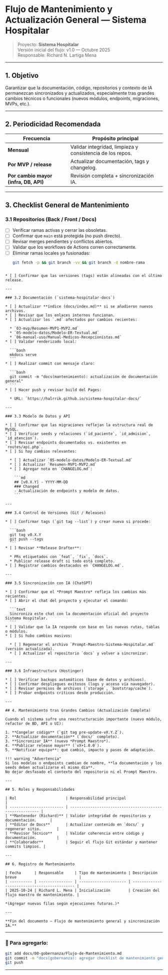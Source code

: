 # Flujo de Mantenimiento y Actualización General — Sistema Hospitalar

> Proyecto: **Sistema Hospitalar**  
> Versión inicial del flujo: v1.0 — Octubre 2025  
> Responsable: Richard N. Lartiga Mena

---

## 1. Objetivo

Garantizar que la documentación, código, repositorios y contexto de IA permanezcan sincronizados y actualizados, especialmente tras grandes cambios técnicos o funcionales (nuevos módulos, endpoints, migraciones, MVPs, etc.).

---

## 2. Periodicidad Recomendada

| Frecuencia | Propósito principal |
|-------------|---------------------|
| **Mensual** | Validar integridad, limpieza y consistencia de los repos. |
| **Por MVP / release** | Actualizar documentación, tags y changelog. |
| **Por cambio mayor (infra, DB, API)** | Revisión completa + sincronización IA. |

---

## 3. Checklist General de Mantenimiento

### 3.1 Repositorios (Back / Front / Docs)
- [ ] Verificar ramas activas y cerrar las obsoletas.  
- [ ] Confirmar que `main` está protegida (no push directo).  
- [ ] Revisar merges pendientes y conflictos abiertos.  
- [ ] Validar que los workflows de Actions corren correctamente.  
- [ ] Eliminar ramas locales ya fusionadas:  
  ```bash
  git fetch -p && git branch -vv && git branch -d nombre-rama
````

* [ ] Confirmar que las versiones (tags) están alineadas con el último release.

---

### 3.2 Documentación (`sistema-hospitalar-docs`)

* [ ] Actualizar **índice (docs/index.md)** si se añadieron nuevos archivos.
* [ ] Revisar que los enlaces internos funcionan.
* [ ] Actualizar los `.md` afectados por cambios recientes:

  * `03-mvp/Resumen-MVP1-MVP2.md`
  * `05-modelo-datos/Modelo-ER-Textual.md`
  * `06-manual-uso/Manual-Medicos-Recepcionistas.md`
* [ ] Validar renderizado local:

  ```bash
  mkdocs serve
  ```
* [ ] Realizar commit con mensaje claro:

  ```bash
  git commit -m "docs(mantenimiento): actualización de documentación general"
  ```
* [ ] Hacer push y revisar build del Pages:

  * URL: `https://halrrik.github.io/sistema-hospitalar-docs/`

---

### 3.3 Modelo de Datos y API

* [ ] Confirmar que las migraciones reflejan la estructura real de MySQL.
* [ ] Verificar seeds y relaciones (`id_paciente`, `id_admision`, `id_atencion`).
* [ ] Revisar endpoints documentados vs. existentes en `routes/api.php`.
* [ ] Si hay cambios relevantes:

  * [ ] Actualizar `05-modelo-datos/Modelo-ER-Textual.md`
  * [ ] Actualizar `Resumen-MVP1-MVP2.md`
  * [ ] Agregar nota en `CHANGELOG.md`:

    ```md
    ## [v0.X.Y] - YYYY-MM-DD
    ### Changed
    - Actualización de endpoints y modelo de datos.
    ```

---

### 3.4 Control de Versiones (Git / Releases)

* [ ] Confirmar tags (`git tag --list`) y crear nueva si procede:

  ```bash
  git tag v0.X.Y
  git push --tags
  ```
* [ ] Revisar **Release Drafter**:

  * PRs etiquetados con `feat`, `fix`, `docs`.
  * Publicar release draft si todo está completo.
* [ ] Registrar cambios destacados en `CHANGELOG.md`.

---

### 3.5 Sincronización con IA (ChatGPT)

* [ ] Confirmar que el *Prompt Maestro* refleja los cambios más recientes.
* [ ] Abrir el chat del proyecto y ejecutar el comando:

  ```text
  Sincroniza este chat con la documentación oficial del proyecto Sistema Hospitalar.
  ```
* [ ] Validar que la IA responde con base en las nuevas rutas, tablas o módulos.
* [ ] Si hubo cambios masivos:

  * [ ] Regenerar el archivo `Prompt-Maestro-Sistema-Hospitalar.md` (versión actualizada).
  * [ ] Actualizar el repositorio `docs` y volver a sincronizar.

---

### 3.6 Infraestructura (Hostinger)

* [ ] Verificar backups automáticos (base de datos y archivos).
* [ ] Confirmar despliegues exitosos (logs y acceso vía navegador).
* [ ] Revisar permisos de archivos (`storage`, `bootstrap/cache`).
* [ ] Probar endpoints críticos desde producción.

---

## 4. Mantenimiento tras Grandes Cambios (Actualización Completa)

Cuando el sistema sufre una reestructuración importante (nuevo módulo, refactor de BD, API o UI):

1. **Congelar código** (`git tag pre-update-vX.Y.Z`).
2. **Actualizar documentación** (`docs/` completo).
3. **Sincronizar IA** (nuevo *Prompt Maestro*).
4. **Publicar release mayor** (`vX+1.0.0`).
5. **Notificar equipo**: qué cambió, impacto y pasos de adaptación.

!!! warning "Advertencia"
Si los modelos o endpoints cambian de nombre, **la documentación y los seeds deben actualizarse el mismo día**.
No dejar desfasado el contexto del repositorio ni el Prompt Maestro.

---

## 5. Roles y Responsabilidades

| Rol                      | Responsabilidad principal                                |
| ------------------------ | -------------------------------------------------------- |
| **Mantenedor (Richard)** | Validar integridad de repositorios y documentación.      |
| **Editor de Docs**       | Actualizar contenido en `docs/` y regenerar sitio.       |
| **Revisor Técnico**      | Validar coherencia entre código y documentación.         |
| **Colaborador**          | Seguir el flujo Git estándar y mantener commits limpios. |

---

## 6. Registro de Mantenimiento

| Fecha      | Responsable     | Tipo de mantenimiento | Descripción breve                            |
| ---------- | --------------- | --------------------- | -------------------------------------------- |
| 2025-10-24 | Richard L. Mena | Inicialización        | Creación del flujo maestro de mantenimiento. |

*(Agregar nuevas filas según ejecuciones futuras.)*

---

**Fin del documento — Flujo de mantenimiento general y sincronización IA.**

````

---

### 💾 Para agregarlo:
```bash
git add docs/00-gobernanza/Flujo-de-Mantenimiento.md
git commit -m "docs(gobernanza): agregar checklist de mantenimiento general y sincronización IA"
git push
````

---

